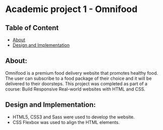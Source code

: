 # Academic project 1 - Omnifood
## Table of Content
* [About](#About)
* [Design and Implementation](#Design-and-Implementation)

## About:  
Omnifood is a premium food delivery website that promotes healthy food. The user can subscribe to a food package of their choice and it will be delivered to their doorsteps. This project was completed as part of a course: Build Responsive Real-world websites with HTML and CSS.

## Design and Implementation:
*	HTML5, CSS3 and Sass were used to develop the website. 
*	CSS Flexbox was used to align the HTML elements.
